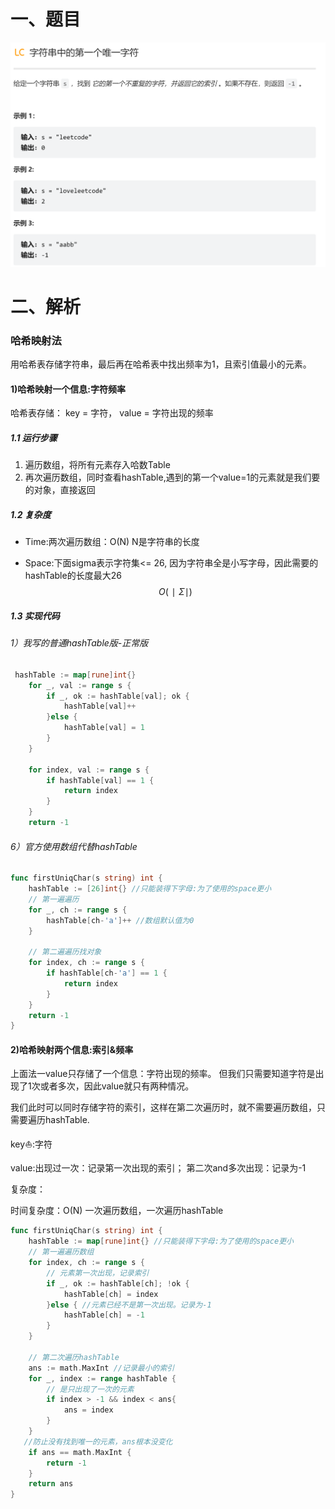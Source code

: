 



# 一、题目



<img src="pic/%5Bclass2%5D%E5%AD%97%E7%AC%A6%E4%B8%B2%E4%B8%AD%E7%9A%84%E7%AC%AC%E4%B8%80%E4%B8%AA%E5%94%AF%E4%B8%80%E5%AD%97%E7%AC%A6.assets/image-20220613090649403.png" alt="image-20220613090649403" style="zoom: 50%;" />



# 二、解析

### 哈希映射法

用哈希表存储字符串，最后再在哈希表中找出频率为1，且索引值最小的元素。

#### 1)哈希映射一个信息:字符频率

哈希表存储： key = 字符， value = 字符出现的频率



##### 1.1 **运行步骤**

1. 遍历数组，将所有元素存入哈数Table
2. 再次遍历数组，同时查看hashTable,遇到的第一个value=1的元素就是我们要的对象，直接返回

##### 1.2 **复杂度**

- Time:两次遍历数组：O(N) N是字符串的长度

- Space:下面sigma表示字符集<= 26, 因为字符串全是小写字母，因此需要的hashTable的长度最大26
   $$
   O(∣Σ∣)
   $$



##### 1.3 **实现代码**

###### 1）我写的普通hashTable版-正常版

```go
 hashTable := map[rune]int{}
    for _, val := range s {
        if _, ok := hashTable[val]; ok {
            hashTable[val]++
        }else {
            hashTable[val] = 1
        }
    }

    for index, val := range s {
        if hashTable[val] == 1 {
            return index
        }
    }
    return -1
```

###### 6）官方使用数组代替hashTable

```go
func firstUniqChar(s string) int {
    hashTable := [26]int{} //只能装得下字母:为了使用的space更小
    // 第一遍遍历
    for _, ch := range s {
        hashTable[ch-'a']++ //数组默认值为0
    }

    // 第二遍遍历找对象
    for index, ch := range s {
        if hashTable[ch-'a'] == 1 {
            return index
        }
    }
    return -1    
}
```



#### 2)哈希映射两个信息:索引&频率

上面法一value只存储了一个信息：字符出现的频率。 但我们只需要知道字符是出现了1次或者多次，因此value就只有两种情况。

我们此时可以同时存储字符的索引，这样在第二次遍历时，就不需要遍历数组，只需要遍历hashTable.

key:sailboat::字符

value:出现过一次：记录第一次出现的索引； 第二次and多次出现：记录为-1



复杂度：

时间复杂度：O(N) 一次遍历数组，一次遍历hashTable

```go
func firstUniqChar(s string) int {
    hashTable := map[rune]int{} //只能装得下字母:为了使用的space更小
    // 第一遍遍历数组
    for index, ch := range s {
        // 元素第一次出现，记录索引
        if _, ok := hashTable[ch]; !ok {
            hashTable[ch] = index
        }else { //元素已经不是第一次出现。记录为-1
            hashTable[ch] = -1
        }
    } 

    // 第二次遍历hashTable
    ans := math.MaxInt //记录最小的索引
    for _, index := range hashTable {
        // 是只出现了一次的元素
        if index > -1 && index < ans{
            ans = index
        }
    }
   //防止没有找到唯一的元素，ans根本没变化
    if ans == math.MaxInt {
        return -1
    }
    return ans
}
```

